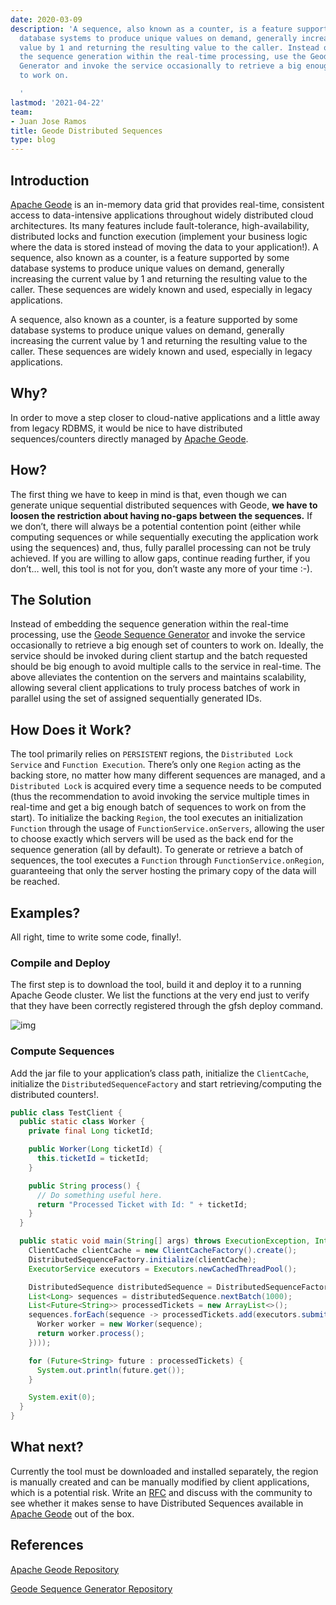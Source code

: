 ```yaml
---
date: 2020-03-09
description: 'A sequence, also known as a counter, is a feature supported by some
  database systems to produce unique values on demand, generally increasing the current
  value by 1 and returning the resulting value to the caller. Instead of embedding
  the sequence generation within the real-time processing, use the Geode Sequence
  Generator and invoke the service occasionally to retrieve a big enough set of counters
  to work on.

  '
lastmod: '2021-04-22'
team:
- Juan Jose Ramos
title: Geode Distributed Sequences
type: blog
---
```


## Introduction
[Apache Geode](https://geode.apache.org/) is an in-memory data grid that provides real-time, consistent access to data-intensive applications throughout widely distributed cloud architectures. Its many features include fault-tolerance, high-availability, distributed locks and function execution (implement your business logic where the data is stored instead of moving the data to your application!).
A sequence, also known as a counter, is a feature supported by some database systems to produce unique values on demand, generally increasing the current value by 1 and returning the resulting value to the caller. These sequences are widely known and used, especially in legacy applications.

A sequence, also known as a counter, is a feature supported by some database systems to produce unique values on demand, generally increasing the current value by 1 and returning the resulting value to the caller. These sequences are widely known and used, especially in legacy applications.

## Why?
In order to move a step closer to cloud-native applications and a little away from legacy RDBMS, it would be nice to have distributed sequences/counters directly managed by [Apache Geode](https://geode.apache.org/).

## How?
The first thing we have to keep in mind is that, even though we can generate unique sequential distributed sequences with Geode, **we have to loosen the restriction about having no-gaps between the sequences.** If we don’t, there will always be a potential contention point (either while computing sequences or while sequentially executing the application work using the sequences) and, thus, fully parallel processing can not be truly achieved.
If you are willing to allow gaps, continue reading further, if you don’t… well, this tool is not for you, don’t waste any more of your time :-).

## The Solution
Instead of embedding the sequence generation within the real-time processing, use the [Geode Sequence Generator](https://github.com/jujoramos/geode-sequence-generator) and invoke the service occasionally to retrieve a big enough set of counters to work on.
Ideally, the service should be invoked during client startup and the batch requested should be big enough to avoid multiple calls to the service in real-time. The above alleviates the contention on the servers and maintains scalability, allowing several client applications to truly process batches of work in parallel using the set of assigned sequentially generated IDs.

## How Does it Work?
The tool primarily relies on `PERSISTENT` regions, the `Distributed Lock Service` and `Function Execution`.
There’s only one `Region` acting as the backing store, no matter how many different sequences are managed, and a `Distributed Lock` is acquired every time a sequence needs to be computed (thus the recommendation to avoid invoking the service multiple times in real-time and get a big enough batch of sequences to work on from the start).
To initialize the backing `Region`, the tool executes an initialization `Function` through the usage of `FunctionService.onServers`, allowing the user to choose exactly which servers will be used as the back end for the sequence generation (all by default).
To generate or retrieve a batch of sequences, the tool executes a `Function` through `FunctionService.onRegion`, guaranteeing that only the server hosting the primary copy of the data will be reached.

## Examples?
All right, time to write some code, finally!.

### Compile and Deploy
The first step is to download the tool, build it and deploy it to a running Apache Geode cluster. We list the functions at the very end just to verify that they have been correctly registered through the gfsh deploy command.

![img](/images/data-blogs/tanzu-gemfire/geode-distributed-sequences/geode-distributed-sequences-gfsh-deploy.png)

### Compute Sequences
Add the jar file to your application’s class path, initialize the `ClientCache`, initialize the `DistributedSequenceFactory` and start retrieving/computing the distributed counters!.

```java
public class TestClient {
  public static class Worker {
    private final Long ticketId;

    public Worker(Long ticketId) {
      this.ticketId = ticketId;
    }

    public String process() {
      // Do something useful here.
      return "Processed Ticket with Id: " + ticketId;
    }
  }

  public static void main(String[] args) throws ExecutionException, InterruptedException {
    ClientCache clientCache = new ClientCacheFactory().create();
    DistributedSequenceFactory.initialize(clientCache);
    ExecutorService executors = Executors.newCachedThreadPool();

    DistributedSequence distributedSequence = DistributedSequenceFactory.getSequence("ticketId");
    List<Long> sequences = distributedSequence.nextBatch(1000);
    List<Future<String>> processedTickets = new ArrayList<>();
    sequences.forEach(sequence -> processedTickets.add(executors.submit(() -> {
      Worker worker = new Worker(sequence);
      return worker.process();
    })));

    for (Future<String> future : processedTickets) {
      System.out.println(future.get());
    }

    System.exit(0);
  }
}
```

## What next?
Currently the tool must be downloaded and installed separately, the region is manually created and can be manually modified by client applications, which is a potential risk.
Write an [RFC](https://cwiki.apache.org/confluence/display/GEODE/Lightweight+RFC+Process) and discuss with the community to see whether it makes sense to have Distributed Sequences available in [Apache Geode](https://geode.apache.org/) out of the box.

## References
[Apache Geode Repository](https://github.com/apache/geode)

[Geode Sequence Generator Repository](https://github.com/jujoramos/geode-sequence-generator)